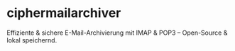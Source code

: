 # ciphermailarchiver
Effiziente &amp; sichere E-Mail-Archivierung mit IMAP &amp; POP3 – Open-Source &amp; lokal speichernd.
